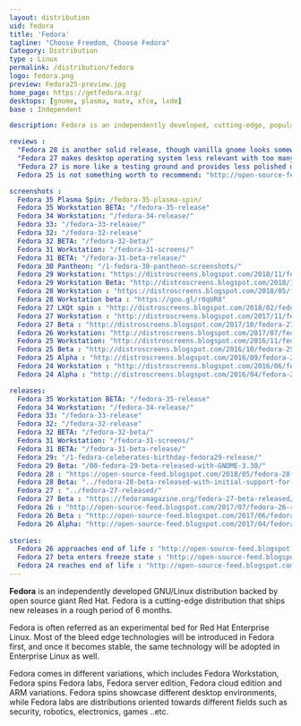 ```yaml
---
layout: distribution
uid: fedora
title: 'Fedora'
tagline: "Choose Freedom, Choose Fedora"
Category: Distribution
type : Linux
permalink: /distribution/fedora
logo: fedora.png
preview: Fedora25-preview.jpg
home_page: https://getfedora.org/
desktops: [gnome, plasma, mate, xfce, lxde]
base : Independent

description: Fedora is an independently developed, cutting-edge, popular GNU/Linux distribution supported by Red Hat Inc, and a group of volunteers

reviews :
  "Fedora 28 is another solid release, though vanilla gnome looks somewhat dull" : "https://distrowatch.com/weekly.php?issue=20180514#fedora"
  "Fedora 27 makes desktop operating system less relevant with too many bugs & crashes - Dedoimedo" : "https://www.dedoimedo.com/computers/fedora-27-gnome.html"
  "Fedora 27 is more like a testing ground and provides less polished user experience - DistroWatch" : "http://distrowatch.com/weekly.php?issue=20171120#fedora"
  Fedora 25 is not something worth to recommend: "http://open-source-feed.blogspot.com/2017/02/fedora-25-is-not-something-worth-to.html"

screenshots :
  Fedora 35 Plasma Spin: /fedora-35-plasma-spin/
  Fedora 35 Workstation BETA: "/fedora-35-release"
  Fedora 34 Workstation: "/fedora-34-release/"
  Fedora 33: "/fedora-33-release/"
  Fedora 32: "/fedora-32-release"
  Fedora 32 BETA: "/fedora-32-beta/"
  Fedora 31 Workstation: "/fedora-31-screens/"
  Fedora 31 BETA: "/fedora-31-beta-release/"
  Fedora 30 Pantheon: "/1-fedora-30-pantheon-screenshots/"
  Fedora 29 Workstation: "https://distroscreens.blogspot.com/2018/11/fedora-29-workstation-screenshots.html"
  Fedora 29 Workstation Beta: "http://distroscreens.blogspot.com/2018/10/fedora-29-workstation-beta-gnome-330.html"
  Fedora 28 Workstation : "https://distroscreens.blogspot.com/2018/05/fedora-28-workstation-screenshots.html"
  Fedora 28 Workstation beta : "https://goo.gl/r6qUR8"
  Fedora 27 LXQt spin : "http://distroscreens.blogspot.com/2018/02/fedora-27-lxqt-spin-screenshots.html"
  Fedora 27 Workstation : "http://distroscreens.blogspot.com/2017/11/fedora-27-workstation-screenshots.html"
  Fedora 27 Beta : "http://distroscreens.blogspot.com/2017/10/fedora-27-beta-screenshots.html"
  Fedora 26 Workstation: "http://distroscreens.blogspot.com/2017/07/fedora-26-workstation-screenshots.html"
  Fedora 25 Workstation: "http://distroscreens.blogspot.com/2016/11/fedora-25-workstation-screenshots.html"
  Fedora 25 Beta : "http://distroscreens.blogspot.com/2016/10/fedora-25-beta-gnome-322-screenshots.html"
  Fedora 25 Alpha : "http://distroscreens.blogspot.com/2016/09/fedora-25-alpha-screenshots.html"
  Fedora 24 Workstation : "http://distroscreens.blogspot.com/2016/06/fedora-24-workstation-screenshots.html"
  Fedora 24 Alpha : "http://distroscreens.blogspot.com/2016/04/fedora-24-alpha-gnome-320-screenshots.html"

releases:
  Fedora 35 Workstation BETA: "/fedora-35-release"
  Fedora 34 Workstation: "/fedora-34-release/"
  Fedora 33: "/fedora-33-release"
  Fedora 32: "/fedora-32-release"
  Fedora 32 BETA: "/fedora-32-beta/"
  Fedora 31 Workstation: "/fedora-31-screens/"
  Fedora 31 BETA: "/fedora-31-beta-release/"
  Fedora 29: "/1-fedora-celeberates-birthday-fedora29-release/"
  Fedora 29 Beta: "/00-fedora-29-beta-released-with-GNOME-3.30/"
  Fedora 28 : "https://open-source-feed.blogspot.com/2018/05/fedora-28-released-with-modular.html"
  Fedora 28 Beta: "../fedora-28-beta-released-with-initial-support-for-module-repositories/"
  Fedora 27 : "../fedora-27-released/"
  Fedora 27 Beta : "https://fedoramagazine.org/fedora-27-beta-released/"
  Fedora 26 : "http://open-source-feed.blogspot.com/2017/07/fedora-26-released-with-gcc-7-golang-18.html"
  Fedora 26 Beta : "http://open-source-feed.blogspot.com/2017/06/fedora-26-beta-released-final-release.html"
  Fedora 26 Alpha: "http://open-source-feed.blogspot.com/2017/04/fedora-26-alpha-released.html"
  
stories:
  Fedora 26 approaches end of life : "http://open-source-feed.blogspot.com/2018/05/fedora-26-approaches-its-end-of-life.html"
  Fedora 27 beta enters freeze state : "http://open-source-feed.blogspot.com/2017/09/fedora-27-beta-freezes-for-beta-release.html"
  Fedora 24 reaches end of life : "http://open-source-feed.blogspot.com/2017/08/fedora-24-reaches-end-of-life.html"
---
```


**Fedora** is an independently developed GNU/Linux distribution backed by open source giant Red Hat. Fedora is a cutting-edge distribution that ships new releases in a rough period of 6 months.

Fedora is often referred as an experimental bed for Red Hat Enterprise Linux. Most of the bleed edge technologies will be introduced in Fedora first, and once it becomes stable, the same technology will be adopted in Enterprise Linux as well.

Fedora comes in different variations, which includes Fedora Workstation, Fedora spins Fedora labs, Fedora server edition, Fedora cloud edition and ARM variations. Fedora spins showcase different desktop environments, while Fedora labs are distributions oriented towards different fields such as security, robotics, electronics, games ..etc.

